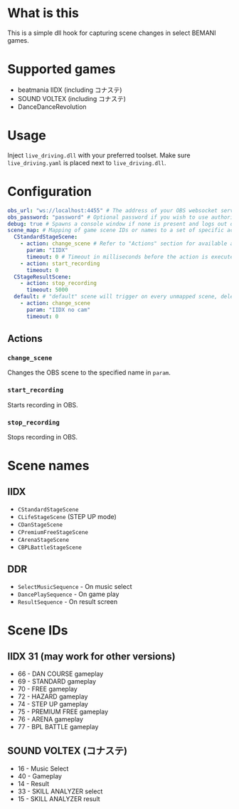 # What is this
This is a simple dll hook for capturing scene changes in select BEMANI games.

# Supported games
- beatmania IIDX (including コナステ)
- SOUND VOLTEX (including コナステ)
- DanceDanceRevolution

# Usage
Inject `live_driving.dll` with your preferred toolset. Make sure `live_driving.yaml` is placed next to `live_driving.dll`.

# Configuration
```yml
obs_url: "ws://localhost:4455" # The address of your OBS websocket server
obs_password: "password" # Optional password if you wish to use authorization
debug: true # Spawns a console window if none is present and logs out debug messages
scene_map: # Mapping of game scene IDs or names to a set of specific actions
  CStandardStageScene:
    - action: change_scene # Refer to "Actions" section for available actions
      param: "IIDX"
      timeout: 0 # Timeout in milliseconds before the action is executed
    - action: start_recording
      timeout: 0
  CStageResultScene:
    - action: stop_recording
      timeout: 5000
  default: # "default" scene will trigger on every unmapped scene, delete this section to disable
    - action: change_scene
      param: "IIDX no cam"
      timeout: 0
```

## Actions
### `change_scene`
Changes the OBS scene to the specified name in `param`.

### `start_recording`
Starts recording in OBS.

### `stop_recording`
Stops recording in OBS.

# Scene names
## IIDX
- `CStandardStageScene`
- `CLifeStageScene` (STEP UP mode)
- `CDanStageScene`
- `CPremiumFreeStageScene`
- `CArenaStageScene`
- `CBPLBattleStageScene`

## DDR
- `SelectMusicSequence` - On music select
- `DancePlaySequence` - On game play
- `ResultSequence` - On result screen

# Scene IDs
## IIDX 31 (may work for other versions)
- 66 - DAN COURSE gameplay
- 69 - STANDARD gameplay
- 70 - FREE gameplay
- 72 - HAZARD gameplay
- 74 - STEP UP gameplay
- 75 - PREMIUM FREE gameplay
- 76 - ARENA gameplay
- 77 - BPL BATTLE gameplay

## SOUND VOLTEX (コナステ)
- 16 - Music Select
- 40 - Gameplay
- 14 - Result
- 33 - SKILL ANALYZER select
- 15 - SKILL ANALYZER result